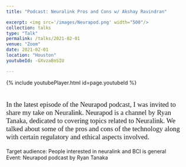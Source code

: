 ```yaml
---
title: "Podcast: Neuralink Pros and Cons w/ Akshay Ravindran"

excerpt: <img src='/images/Neurapod.png' width="500"/>
collection: talks
type: "Talk"
permalink: /talks/2021-02-01
venue: "Zoom"
date: 2021-02-01
location: "Houston"
youtubeId: -GXvzaBnSIU

---
```


{% include youtubePlayer.html id=page.youtubeId %}
<p style="font-family: Garamond; font-size:14pt; font-style:normal">

<br>
In the latest episode of the Neurapod podcast, I was invited to share my take on Neuralink. Neurapod is a channel by Ryan Tanaka, dedicated to covering topics related to Neuralink. We talked about some of the pros and cons of the technology along with certain regulatory and ethical aspects involved. 
<br>

Target audience: People interested in neuralink and BCI is general
<br>
Event: Neurapod podcast by Ryan Tanaka
</p>
